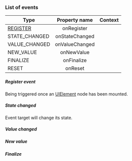 

### List of events

| Type                       | Property name        |  Context      |
| -------------------------- | :---------: |:--------------:
| [REGISTER](#register-event)      | onRegister        |        |
| STATE_CHANGED                 | onStateChanged        |             |
| VALUE_CHANGED             | onValueChanged        |        |
| NEW_VALUE             | onNewValue        |        |
| FINALIZE                    | onFinalize        |        |
| RESET          | onReset        |        |


##### Register event
Being triggered once an [UIElement](./nodes.md#ElementGroup) node has been mounted.

##### State changed
Event target will change its state. 

##### Value changed

##### New value

##### Finalize